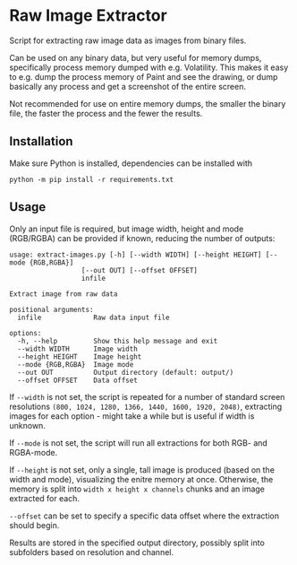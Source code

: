 # Raw Image Extractor

Script for extracting raw image data as images from binary files.

Can be used on any binary data, but very useful for memory dumps, specifically process memory dumped with e.g. Volatility.
This makes it easy to e.g. dump the process memory of Paint and see the drawing,
or dump basically any process and get a screenshot of the entire screen.

Not recommended for use on entire memory dumps, the smaller the binary file, the faster the process and the fewer the results.

## Installation

Make sure Python is installed, dependencies can be installed with

```
python -m pip install -r requirements.txt
```

## Usage

Only an input file is required, but image width, height and mode (RGB/RGBA) can be provided if known, reducing the number of outputs:

```
usage: extract-images.py [-h] [--width WIDTH] [--height HEIGHT] [--mode {RGB,RGBA}]
                  [--out OUT] [--offset OFFSET]
                  infile

Extract image from raw data

positional arguments:
  infile             Raw data input file

options:
  -h, --help         Show this help message and exit
  --width WIDTH      Image width
  --height HEIGHT    Image height
  --mode {RGB,RGBA}  Image mode
  --out OUT          Output directory (default: output/)
  --offset OFFSET    Data offset
```

If `--width` is not set, the script is repeated for a number of standard screen resolutions `(800, 1024, 1280, 1366, 1440, 1600, 1920, 2048)`,
extracting images for each option - might take a while but is useful if width is unknown.

If `--mode` is not set, the script will run all extractions for both RGB- and RGBA-mode.

If `--height` is not set, only a single, tall image is produced (based on the width and mode), visualizing the enitre memory at once.
Otherwise, the memory is split into `width x height x channels` chunks and an image extracted for each.

`--offset` can be set to specify a specific data offset where the extraction should begin.

Results are stored in the specified output directory, possibly split into subfolders based on resolution and channel.
